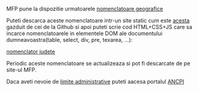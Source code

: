 MFP pune la dispozitie urmatoarele [nomenclatoare geografice](https://mfinante.gov.ro/nomenclatoare-geografice-mfp)

Puteti descarca aceste nomenclatoare intr-un site static cum este [acesta](https://github.com/stefanache/MFP-ANAF-RO/) gazduit de cei de la Github si 
apoi puteti scrie cod HTML+CSS+JS care sa incarce nomenclatoarele in elementele DOM ale documentului dumneavoastra(table, select, div, pre, texarea, ...):

[nomenclator judete](https://stefanache.github.io/MFP-ANAF-RO/js_scripts/mfp/nomenclatoare_geografice/nomJudete.html)

Periodic aceste nomenclatoare se actualizeaza si pot fi descarcate de pe site-ul MFP.

Daca aveti nevoie de [limite administrative](https://geoportal.ancpi.ro/portal/apps/webappviewer/index.html?id=faeba2d173374445b1f13512bd477bb2) puteti aacesa portalul [ANCPI](https://geoportal.ancpi.ro/portal/apps/webappviewer/index.html?id=faeba2d173374445b1f13512bd477bb2)
